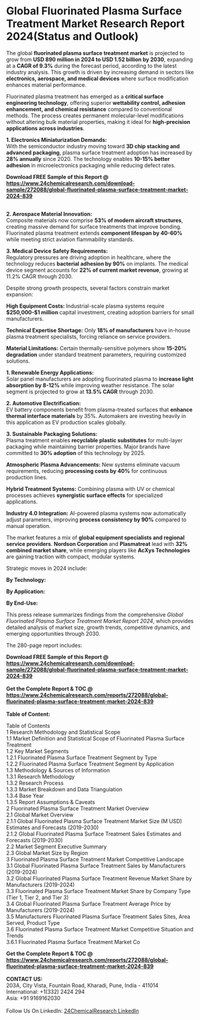 <h1>Global Fluorinated Plasma Surface Treatment Market Research Report 2024(Status and Outlook)</h1><p>The global <strong>fluorinated plasma surface treatment market</strong> is projected to grow from <strong>USD 890 million in 2024 to USD 1.52 billion by 2030</strong>, expanding at a <strong>CAGR of 9.3%</strong> during the forecast period, according to the latest industry analysis. This growth is driven by increasing demand in sectors like <strong>electronics, aerospace, and medical devices</strong> where surface modification enhances material performance.</p><p>Fluorinated plasma treatment has emerged as a <strong>critical surface engineering technology</strong>, offering superior <strong>wettability control, adhesion enhancement, and chemical resistance</strong> compared to conventional methods. The process creates permanent molecular-level modifications without altering bulk material properties, making it ideal for <strong>high-precision applications across industries</strong>.</p><p><strong>1. Electronics Miniaturization Demands:</strong><br>
With the semiconductor industry moving toward <strong>3D chip stacking and advanced packaging</strong>, plasma surface treatment adoption has increased by <strong>28% annually</strong> since 2020. The technology enables <strong>10-15% better adhesion</strong> in microelectronics packaging while reducing defect rates.</p><div><b>Download FREE Sample of this Report @ 
            <a href="https://www.24chemicalresearch.com/download-sample/272088/global-fluorinated-plasma-surface-treatment-market-2024-839">
            https://www.24chemicalresearch.com/download-sample/272088/global-fluorinated-plasma-surface-treatment-market-2024-839</a></b></div><br><p><strong>2. Aerospace Material Innovation:</strong><br>
Composite materials now comprise <strong>53% of modern aircraft structures</strong>, creating massive demand for surface treatments that improve bonding. Fluorinated plasma treatment extends <strong>component lifespan by 40-60%</strong> while meeting strict aviation flammability standards.</p><p><strong>3. Medical Device Safety Requirements:</strong><br>
Regulatory pressures are driving adoption in healthcare, where the technology reduces <strong>bacterial adhesion by 90%</strong> on implants. The medical device segment accounts for <strong>22% of current market revenue</strong>, growing at 11.2% CAGR through 2030.</p><p>Despite strong growth prospects, several factors constrain market expansion:</p><p><strong>High Equipment Costs:</strong> Industrial-scale plasma systems require <strong>$250,000-$1 million</strong> capital investment, creating adoption barriers for small manufacturers.</p><p><strong>Technical Expertise Shortage:</strong> Only <strong>18% of manufacturers</strong> have in-house plasma treatment specialists, forcing reliance on service providers.</p><p><strong>Material Limitations:</strong> Certain thermally-sensitive polymers show <strong>15-20% degradation</strong> under standard treatment parameters, requiring customized solutions.</p><p><strong>1. Renewable Energy Applications:</strong><br>
Solar panel manufacturers are adopting fluorinated plasma to <strong>increase light absorption by 8-12%</strong> while improving weather resistance. The solar segment is projected to grow at <strong>13.5% CAGR</strong> through 2030.</p><p><strong>2. Automotive Electrification:</strong><br>
EV battery components benefit from plasma-treated surfaces that <strong>enhance thermal interface materials</strong> by 35%. Automakers are investing heavily in this application as EV production scales globally.</p><p><strong>3. Sustainable Packaging Solutions:</strong><br>
Plasma treatment enables <strong>recyclable plastic substitutes</strong> for multi-layer packaging while maintaining barrier properties. Major brands have committed to <strong>30% adoption</strong> of this technology by 2025.</p><p><strong>Atmospheric Plasma Advancements:</strong> New systems eliminate vacuum requirements, reducing <strong>processing costs by 40%</strong> for continuous production lines.</p><p><strong>Hybrid Treatment Systems:</strong> Combining plasma with UV or chemical processes achieves <strong>synergistic surface effects</strong> for specialized applications.</p><p><strong>Industry 4.0 Integration:</strong> AI-powered plasma systems now automatically adjust parameters, improving <strong>process consistency by 90%</strong> compared to manual operation.</p><p>The market features a mix of <strong>global equipment specialists and regional service providers</strong>. <strong>Nordson Corporation</strong> and <strong>Plasmatreat</strong> lead with <strong>32% combined market share</strong>, while emerging players like <strong>AcXys Technologies</strong> are gaining traction with compact, modular systems.</p><p>Strategic moves in 2024 include:</p><p><strong>By Technology:</strong></p><p><strong>By Application:</strong></p><p><strong>By End-Use:</strong></p><p>This press release summarizes findings from the comprehensive <em>Global Fluorinated Plasma Surface Treatment Market Report 2024</em>, which provides detailed analysis of market size, growth trends, competitive dynamics, and emerging opportunities through 2030.</p><p>The 280-page report includes:</p><div><b>Download FREE Sample of this Report @ 
            <a href="https://www.24chemicalresearch.com/download-sample/272088/global-fluorinated-plasma-surface-treatment-market-2024-839">
            https://www.24chemicalresearch.com/download-sample/272088/global-fluorinated-plasma-surface-treatment-market-2024-839</a></b></div><br><div><b>Get the Complete Report & TOC @ 
            <a href="https://www.24chemicalresearch.com/reports/272088/global-fluorinated-plasma-surface-treatment-market-2024-839">
            https://www.24chemicalresearch.com/reports/272088/global-fluorinated-plasma-surface-treatment-market-2024-839</a></b></div><br>
            <b>Table of Content:</b><p>Table of Contents<br />
1 Research Methodology and Statistical Scope<br />
1.1 Market Definition and Statistical Scope of Fluorinated Plasma Surface Treatment<br />
1.2 Key Market Segments<br />
1.2.1 Fluorinated Plasma Surface Treatment Segment by Type<br />
1.2.2 Fluorinated Plasma Surface Treatment Segment by Application<br />
1.3 Methodology & Sources of Information<br />
1.3.1 Research Methodology<br />
1.3.2 Research Process<br />
1.3.3 Market Breakdown and Data Triangulation<br />
1.3.4 Base Year<br />
1.3.5 Report Assumptions & Caveats<br />
2 Fluorinated Plasma Surface Treatment Market Overview<br />
2.1 Global Market Overview<br />
2.1.1 Global Fluorinated Plasma Surface Treatment Market Size (M USD) Estimates and Forecasts (2019-2030)<br />
2.1.2 Global Fluorinated Plasma Surface Treatment Sales Estimates and Forecasts (2019-2030)<br />
2.2 Market Segment Executive Summary<br />
2.3 Global Market Size by Region<br />
3 Fluorinated Plasma Surface Treatment Market Competitive Landscape<br />
3.1 Global Fluorinated Plasma Surface Treatment Sales by Manufacturers (2019-2024)<br />
3.2 Global Fluorinated Plasma Surface Treatment Revenue Market Share by Manufacturers (2019-2024)<br />
3.3 Fluorinated Plasma Surface Treatment Market Share by Company Type (Tier 1, Tier 2, and Tier 3)<br />
3.4 Global Fluorinated Plasma Surface Treatment Average Price by Manufacturers (2019-2024)<br />
3.5 Manufacturers Fluorinated Plasma Surface Treatment Sales Sites, Area Served, Product Type<br />
3.6 Fluorinated Plasma Surface Treatment Market Competitive Situation and Trends<br />
3.6.1 Fluorinated Plasma Surface Treatment Market Co</p><div><b>Get the Complete Report & TOC @ 
            <a href="https://www.24chemicalresearch.com/reports/272088/global-fluorinated-plasma-surface-treatment-market-2024-839">
            https://www.24chemicalresearch.com/reports/272088/global-fluorinated-plasma-surface-treatment-market-2024-839</a></b></div><br><b>CONTACT US:</b><br>
            203A, City Vista, Fountain Road, Kharadi, Pune, India - 411014<br>
            International: +1(332) 2424 294<br>
            Asia: +91 9169162030 <br><br>
            Follow Us On LinkedIn: <a href="https://www.linkedin.com/company/24chemicalresearch/">24ChemicalResearch LinkedIn</a>